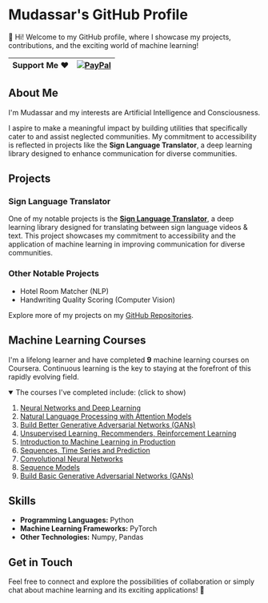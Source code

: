 # Mudassar's GitHub Profile

👋 Hi! Welcome to my GitHub profile, where I showcase my projects, contributions, and the exciting world of machine learning!

|**Support Me** ❤️|[![PayPal](https://img.shields.io/badge/PayPal-00457C?logo=paypal&logoColor=white)](https://www.paypal.com/donate/?hosted_button_id=7SNGNSKUQXQW2)|
|-|-|


## About Me

I'm Mudassar and my interests are Artificial Intelligence and Consciousness.

I aspire to make a meaningful impact by building utilities that specifically cater to and assist neglected communities. My commitment to accessibility is reflected in projects like the **Sign Language Translator**, a deep learning library designed to enhance communication for diverse communities.

## Projects

### Sign Language Translator

One of my notable projects is the [**Sign Language Translator**](https://github.com/sign-language-translator/sign-language-translator), a deep learning library designed for translating between sign language videos & text. This project showcases my commitment to accessibility and the application of machine learning in improving communication for diverse communities.

### Other Notable Projects

- Hotel Room Matcher (NLP)
- Handwriting Quality Scoring (Computer Vision)

Explore more of my projects on my [GitHub Repositories](https://github.com/mdsrqbl).

## Machine Learning Courses

I'm a lifelong learner and have completed **9** machine learning courses on Coursera. Continuous learning is the key to staying at the forefront of this rapidly evolving field. 

<details open>
<summary>The courses I've completed include: (click to show)</summary>

1. [Neural Networks and Deep Learning](https://www.coursera.org/learn/neural-networks-deep-learning)
2. [Natural Language Processing with Attention Models](https://www.coursera.org/learn/attention-models-in-nlp)
3. [Build Better Generative Adversarial Networks (GANs)](https://www.coursera.org/learn/build-better-generative-adversarial-networks-gans)
4. [Unsupervised Learning, Recommenders, Reinforcement Learning](https://www.coursera.org/learn/unsupervised-learning-recommenders-reinforcement-learning)
5. [Introduction to Machine Learning in Production](https://www.coursera.org/learn/introduction-to-machine-learning-in-production)
6. [Sequences, Time Series and Prediction](https://www.coursera.org/learn/tensorflow-sequences-time-series-and-prediction)
7. [Convolutional Neural Networks](https://www.coursera.org/learn/convolutional-neural-networks)
8. [Sequence Models](https://www.coursera.org/learn/nlp-sequence-models)
9. [Build Basic Generative Adversarial Networks (GANs)](https://www.coursera.org/learn/build-basic-generative-adversarial-networks-gans)

</details>

## Skills

- **Programming Languages:** Python
- **Machine Learning Frameworks:** PyTorch
- **Other Technologies:** Numpy, Pandas

## Get in Touch

Feel free to connect and explore the possibilities of collaboration or simply chat about machine learning and its exciting applications! 🚀

<!---
mdsrqbl/mdsrqbl is a ✨ special ✨ repository because its `README.md` (this file) appears on your GitHub profile.
You can click the Preview link to take a look at your changes.
--->

